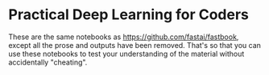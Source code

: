 # Practical Deep Learning for Coders

These are the same notebooks as https://github.com/fastai/fastbook, except all the prose and outputs have been removed. That's so that you can use these notebooks to test your understanding of the material without accidentally "cheating".
